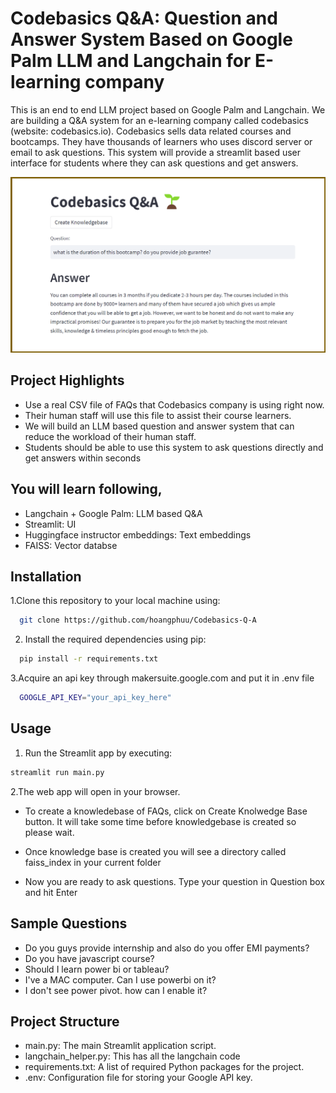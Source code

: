 
# Codebasics Q&A: Question and Answer System Based on Google Palm LLM and Langchain for E-learning company  

This is an end to end LLM project based on Google Palm and Langchain. We are building a Q&A system for an e-learning company called codebasics (website: codebasics.io). Codebasics sells data related courses and bootcamps. They have thousands of learners who uses discord server or email to ask questions. This system will provide a streamlit based user interface for students where they can ask questions and get answers. 

![](codebasics_q_and_a.png)

## Project Highlights

- Use a real CSV file of FAQs that Codebasics company is using right now. 
- Their human staff will use this file to assist their course learners.
- We will build an LLM based question and answer system that can reduce the workload of their human staff.
- Students should be able to use this system to ask questions directly and get answers within seconds

## You will learn following,
  - Langchain + Google Palm: LLM based Q&A
  - Streamlit: UI
  - Huggingface instructor embeddings: Text embeddings
  - FAISS: Vector databse

## Installation

1.Clone this repository to your local machine using:

```bash
  git clone https://github.com/hoangphuu/Codebasics-Q-A
```
2. Install the required dependencies using pip:

```bash
  pip install -r requirements.txt
```
3.Acquire an api key through makersuite.google.com and put it in .env file

```bash
  GOOGLE_API_KEY="your_api_key_here"
```
## Usage

1. Run the Streamlit app by executing:
```bash
streamlit run main.py

```

2.The web app will open in your browser.

- To create a knowledebase of FAQs, click on Create Knolwedge Base button. It will take some time before knowledgebase is created so please wait.

- Once knowledge base is created you will see a directory called faiss_index in your current folder

- Now you are ready to ask questions. Type your question in Question box and hit Enter

## Sample Questions
  - Do you guys provide internship and also do you offer EMI payments?
  - Do you have javascript course?
  - Should I learn power bi or tableau?
  - I've a MAC computer. Can I use powerbi on it?
  - I don't see power pivot. how can I enable it?

## Project Structure

- main.py: The main Streamlit application script.
- langchain_helper.py: This has all the langchain code
- requirements.txt: A list of required Python packages for the project.
- .env: Configuration file for storing your Google API key.
